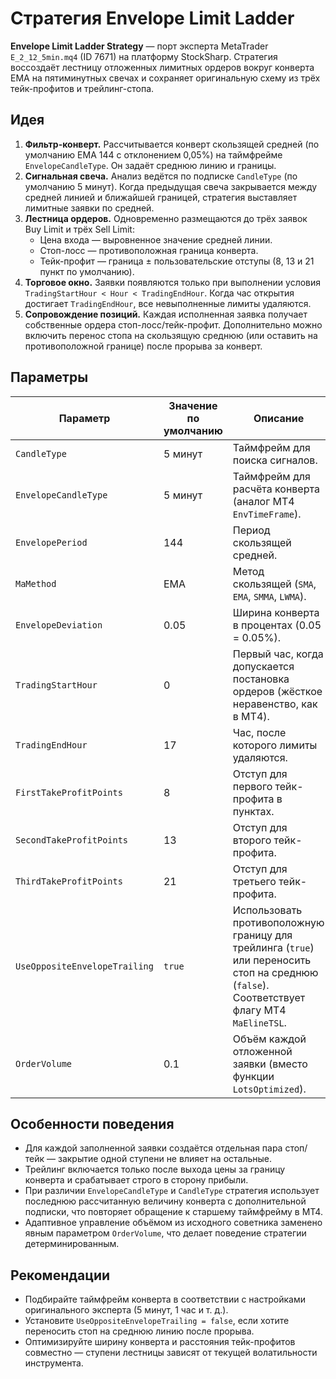 # Стратегия Envelope Limit Ladder

**Envelope Limit Ladder Strategy** — порт эксперта MetaTrader `E_2_12_5min.mq4` (ID 7671) на платформу StockSharp. Стратегия воссоздаёт лестницу отложенных лимитных ордеров вокруг конверта EMA на пятиминутных свечах и сохраняет оригинальную схему из трёх тейк-профитов и трейлинг-стопа.

## Идея

1. **Фильтр-конверт.** Рассчитывается конверт скользящей средней (по умолчанию EMA 144 с отклонением 0,05%) на таймфрейме `EnvelopeCandleType`. Он задаёт среднюю линию и границы.
2. **Сигнальная свеча.** Анализ ведётся по подписке `CandleType` (по умолчанию 5 минут). Когда предыдущая свеча закрывается между средней линией и ближайшей границей, стратегия выставляет лимитные заявки по средней.
3. **Лестница ордеров.** Одновременно размещаются до трёх заявок Buy Limit и трёх Sell Limit:
   - Цена входа — выровненное значение средней линии.
   - Стоп-лосс — противоположная граница конверта.
   - Тейк-профит — граница ± пользовательские отступы (8, 13 и 21 пункт по умолчанию).
4. **Торговое окно.** Заявки появляются только при выполнении условия `TradingStartHour < Hour < TradingEndHour`. Когда час открытия достигает `TradingEndHour`, все невыполненные лимиты удаляются.
5. **Сопровождение позиций.** Каждая исполненная заявка получает собственные ордера стоп-лосс/тейк-профит. Дополнительно можно включить перенос стопа на скользящую среднюю (или оставить на противоположной границе) после прорыва за конверт.

## Параметры

| Параметр | Значение по умолчанию | Описание |
|----------|-----------------------|----------|
| `CandleType` | 5 минут | Таймфрейм для поиска сигналов. |
| `EnvelopeCandleType` | 5 минут | Таймфрейм для расчёта конверта (аналог MT4 `EnvTimeFrame`). |
| `EnvelopePeriod` | 144 | Период скользящей средней. |
| `MaMethod` | EMA | Метод скользящей (`SMA`, `EMA`, `SMMA`, `LWMA`). |
| `EnvelopeDeviation` | 0.05 | Ширина конверта в процентах (0.05 = 0.05%). |
| `TradingStartHour` | 0 | Первый час, когда допускается постановка ордеров (жёсткое неравенство, как в MT4). |
| `TradingEndHour` | 17 | Час, после которого лимиты удаляются. |
| `FirstTakeProfitPoints` | 8 | Отступ для первого тейк-профита в пунктах. |
| `SecondTakeProfitPoints` | 13 | Отступ для второго тейк-профита. |
| `ThirdTakeProfitPoints` | 21 | Отступ для третьего тейк-профита. |
| `UseOppositeEnvelopeTrailing` | `true` | Использовать противоположную границу для трейлинга (`true`) или переносить стоп на среднюю (`false`). Соответствует флагу MT4 `MaElineTSL`. |
| `OrderVolume` | 0.1 | Объём каждой отложенной заявки (вместо функции `LotsOptimized`). |

## Особенности поведения

- Для каждой заполненной заявки создаётся отдельная пара стоп/тейк — закрытие одной ступени не влияет на остальные.
- Трейлинг включается только после выхода цены за границу конверта и срабатывает строго в сторону прибыли.
- При различии `EnvelopeCandleType` и `CandleType` стратегия использует последнюю рассчитанную величину конверта с дополнительной подписки, что повторяет обращение к старшему таймфрейму в MT4.
- Адаптивное управление объёмом из исходного советника заменено явным параметром `OrderVolume`, что делает поведение стратегии детерминированным.

## Рекомендации

- Подбирайте таймфрейм конверта в соответствии с настройками оригинального эксперта (5 минут, 1 час и т. д.).
- Установите `UseOppositeEnvelopeTrailing = false`, если хотите переносить стоп на среднюю линию после прорыва.
- Оптимизируйте ширину конверта и расстояния тейк-профитов совместно — ступени лестницы зависят от текущей волатильности инструмента.
